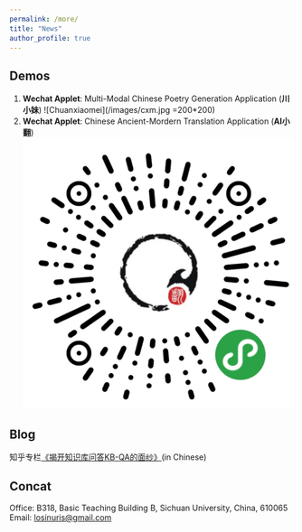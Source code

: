 ```yaml
---
permalink: /more/
title: "News"
author_profile: true
---
```



Demos
------
1. **Wechat Applet**: Multi-Modal Chinese Poetry Generation Application (**川小妹**)
![Chuanxiaomei](/images/cxm.jpg =200*200)  
2. **Wechat Applet**: Chinese Ancient-Mordern Translation Application (**AI小翻**)
![AIxiaofan](/images/xiaofan.jpg)  

Blog
------
知乎专栏[《揭开知识库问答KB-QA的面纱》](https://www.zhihu.com/people/liu-da-41-85/columns)(in Chinese)

Concat
------
Office: B318, Basic Teaching Building B, Sichuan University, China, 610065
Email: losinuris@gmail.com
